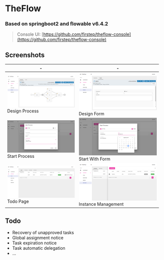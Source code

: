 # TheFlow
### Based on springboot2 and flowable v6.4.2
> Console UI: [https://github.com/firstep/theflow-console](https://github.com/firstep/theflow-console)

## Screenshots
| -                                                                    | -                                            |
| -------------------------------------------------------------------- | -------------------------------------------- |
| ![](https://raw.githubusercontent.com/firstep/theflow-console/master/screenshots/1.png) Design Process                              | ![](https://raw.githubusercontent.com/firstep/theflow-console/master/screenshots/2.png) Design Form         |
| ![](https://raw.githubusercontent.com/firstep/theflow-console/master/screenshots/3.png) Start Process                               | ![](https://raw.githubusercontent.com/firstep/theflow-console/master/screenshots/4.png) Start With Form     |
| ![](https://raw.githubusercontent.com/firstep/theflow-console/master/screenshots/5.png) Todo Page                                   | ![](https://raw.githubusercontent.com/firstep/theflow-console/master/screenshots/6.png) Instance Management |

## Todo
- Recovery of unapproved tasks
- Global assignment notice
- Task expiration notice
- Task automatic delegation
- ...

